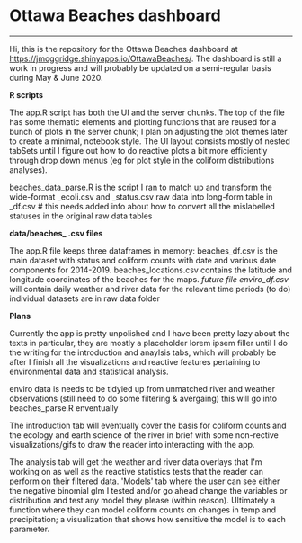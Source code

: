 # Ottawa Beaches dashboard

---

Hi, this is the repository for the Ottawa Beaches dashboard at https://jmoggridge.shinyapps.io/OttawaBeaches/.
The dashboard is still a work in progress and will probably be updated on a semi-regular basis during May & June 2020.

**R scripts**

The app.R script has both the UI and the server chunks. The top of the file has some thematic elements and plotting functions that are reused for a bunch of plots in the server chunk; I plan on adjusting the plot themes later to create a minimal, notebook style. The UI layout consists mostly of nested tabSets until I figure out how to do reactive plots a bit more efficiently through drop down menus (eg for plot style in the coliform distributions analyses).

beaches_data_parse.R is the script I ran to match up and transform the wide-format _ecoli.csv and _status.csv raw data into long-form table in _df.csv # this needs added info about how to convert all the mislabelled statuses in the original raw data tables


**data/beaches_ .csv files**

The app.R file keeps three dataframes in memory:
beaches_df.csv is the main dataset with status and coliform counts with date and various date components for 2014-2019.
beaches_locations.csv contains the latitude and longitude coordinates of the beaches for the maps.
*future file enviro_df.csv* will contain daily weather and river data for the relevant time periods (to do)
individual datasets are in raw data folder


**Plans**

Currently the app is pretty unpolished and I have been pretty lazy about the texts in particular, they are mostly a placeholder lorem ipsem filler until I do the writing for the introduction and anaylsis tabs, which will probably be after I finish all the visualizations and reactive features pertaining to environmental data and statistical analysis. 

enviro data is needs to be tidyied up from unmatched river and weather observations (still need to do some filtering & avergaing)
this will go into beaches_parse.R enventually

The introduction tab will eventually cover the basis for coliform counts and the ecology and earth science of the river in brief with some non-rective visualizations/gifs to draw the reader into interacting with the app.

The analysis tab will get the weather and river data overlays that I'm working on as well as the reactive statistics tests that the reader can perform on their filtered data.
'Models' tab where the user can see either the negative binomial glm I tested and/or go ahead change the variables or distribution and test any model they please (within reason).  Ultimately a function where they can model coliform counts on changes in temp and precipitation; a visualization that shows how sensitive the model is to each parameter.
<br>
<br>
